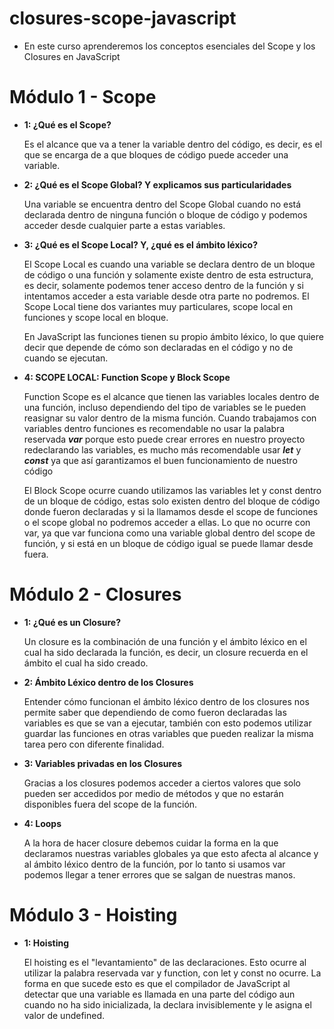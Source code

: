 # closures-scope-javascript

- En este curso aprenderemos los conceptos esenciales del Scope y los Closures en JavaScript

##

# Módulo 1 - Scope

- **1: ¿Qué es el Scope?**

  Es el alcance que va a tener la variable dentro del código, es decir, es el que se encarga de a que bloques de código puede acceder una variable.

- **2: ¿Qué es el Scope Global? Y explicamos sus particularidades**

  Una variable se encuentra dentro del Scope Global cuando no está declarada dentro de ninguna función o bloque de código y podemos acceder desde cualquier parte a estas variables.

- **3: ¿Qué es el Scope Local? Y, ¿qué es el ámbito léxico?**

  El Scope Local es cuando una variable se declara dentro de un bloque de código o una función y solamente existe dentro de esta estructura, es decir, solamente podemos tener acceso dentro de la función y si intentamos acceder a esta variable desde otra parte no podremos. El Scope Local tiene dos variantes muy particulares, scope local en funciones y scope local en bloque.

  En JavaScript las funciones tienen su propio ámbito léxico, lo que quiere decir que depende de cómo son declaradas en el código y no de cuando se ejecutan.

- **4: SCOPE LOCAL: Function Scope y Block Scope**

  Function Scope es el alcance que tienen las variables locales dentro de una función, incluso dependiendo del tipo de variables se le pueden reasignar su valor dentro de la misma función. Cuando trabajamos con variables dentro funciones es recomendable no usar la palabra reservada **_var_** porque esto puede crear errores en nuestro proyecto redeclarando las variables, es mucho más recomendable usar **_let_** y **_const_** ya que así garantizamos el buen funcionamiento de nuestro código

  El Block Scope ocurre cuando utilizamos las variables let y const dentro de un bloque de código, estas solo existen dentro del bloque de código donde fueron declaradas y si la llamamos desde el scope de funciones o el scope global no podremos acceder a ellas. Lo que no ocurre con var, ya que var funciona como una variable global dentro del scope de función, y si está en un bloque de código igual se puede llamar desde fuera.

##

# Módulo 2 - Closures

- **1: ¿Qué es un Closure?**

  Un closure es la combinación de una función y el ámbito léxico en el cual ha sido declarada la función, es decir, un closure recuerda en el ámbito el cual ha sido creado.

- **2: Ámbito Léxico dentro de los Closures**

  Entender cómo funcionan el ámbito léxico dentro de los closures nos permite saber que dependiendo de como fueron declaradas las variables es que se van a ejecutar, también con esto podemos utilizar guardar las funciones en otras variables que pueden realizar la misma tarea pero con diferente finalidad.

- **3: Variables privadas en los Closures**

  Gracias a los closures podemos acceder a ciertos valores que solo pueden ser accedidos por medio de métodos y que no estarán disponibles fuera del scope de la función.

- **4: Loops**

  A la hora de hacer closure debemos cuidar la forma en la que declaramos nuestras variables globales ya que esto afecta al alcance y al ámbito léxico dentro de la función, por lo tanto si usamos var podemos llegar a tener errores que se salgan de nuestras manos.

##

# Módulo 3 - Hoisting

- **1: Hoisting**

  El hoisting es el "levantamiento" de las declaraciones. Esto ocurre al utilizar la palabra reservada var y function, con let y const no ocurre. La forma en que sucede esto es que el compilador de JavaScript al detectar que una variable es llamada en una parte del código aun cuando no ha sido inicializada, la declara invisiblemente y le asigna el valor de undefined.
